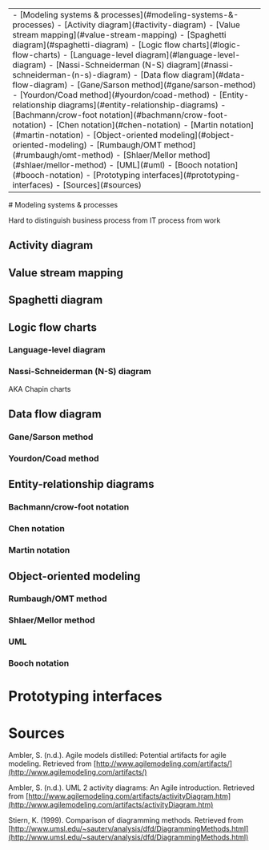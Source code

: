 <table class="TOC"><tr><td>- [Modeling systems & processes](#modeling-systems-&-processes)
	- [Activity diagram](#activity-diagram)
	- [Value stream mapping](#value-stream-mapping)
	- [Spaghetti diagram](#spaghetti-diagram)
	- [Logic flow charts](#logic-flow-charts)
		- [Language-level diagram](#language-level-diagram)
		- [Nassi-Schneiderman (N-S) diagram](#nassi-schneiderman-(n-s)-diagram)
	- [Data flow diagram](#data-flow-diagram)
		- [Gane/Sarson method](#gane/sarson-method)
		- [Yourdon/Coad method](#yourdon/coad-method)
	- [Entity-relationship diagrams](#entity-relationship-diagrams)
		- [Bachmann/crow-foot notation](#bachmann/crow-foot-notation)
		- [Chen notation](#chen-notation)
		- [Martin notation](#martin-notation)
	- [Object-oriented modeling](#object-oriented-modeling)
		- [Rumbaugh/OMT method](#rumbaugh/omt-method)
		- [Shlaer/Mellor method](#shlaer/mellor-method)
		- [UML](#uml)
		- [Booch notation](#booch-notation)
- [Prototyping interfaces](#prototyping-interfaces)
- [Sources](#sources)
</td></tr></table>
# Modeling systems & processes

Hard to distinguish business process from IT process from work

## Activity diagram

## Value stream mapping

## Spaghetti diagram

## Logic flow charts

### Language-level diagram

### Nassi-Schneiderman (N-S) diagram

AKA Chapin charts

## Data flow diagram

### Gane/Sarson method

### Yourdon/Coad method

## Entity-relationship diagrams

### Bachmann/crow-foot notation

### Chen notation

### Martin notation

## Object-oriented modeling

### Rumbaugh/OMT method

### Shlaer/Mellor method

### UML

### Booch notation


# Prototyping interfaces

# Sources

Ambler, S. (n.d.). Agile models distilled: Potential artifacts for agile modeling. Retrieved from [http://www.agilemodeling.com/artifacts/](http://www.agilemodeling.com/artifacts/)

Ambler, S. (n.d.). UML 2 activity diagrams: An Agile introduction. Retrieved from [http://www.agilemodeling.com/artifacts/activityDiagram.htm](http://www.agilemodeling.com/artifacts/activityDiagram.htm)

Stiern, K. (1999). Comparison of diagramming methods. Retrieved from [http://www.umsl.edu/~sauterv/analysis/dfd/DiagrammingMethods.html](http://www.umsl.edu/~sauterv/analysis/dfd/DiagrammingMethods.html)
